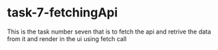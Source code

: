 # task-7-fetchingApi
This is the task number seven that is to fetch the api and retrive the data from it and render in the ui using fetch call
